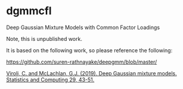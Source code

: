 # dgmmcfl
Deep Gaussian Mixture Models with Common Factor Loadings

Note, this is unpublished work.

It is based on the following work, so please reference the following:

https://github.com/suren-rathnayake/deepgmm/blob/master/

[Viroli, C. and McLachlan, G.J. (2019). Deep Gaussian mixture models. Statistics and Computing 29, 43-51.](https://link.springer.com/article/10.1007/s11222-017-9793-z)
